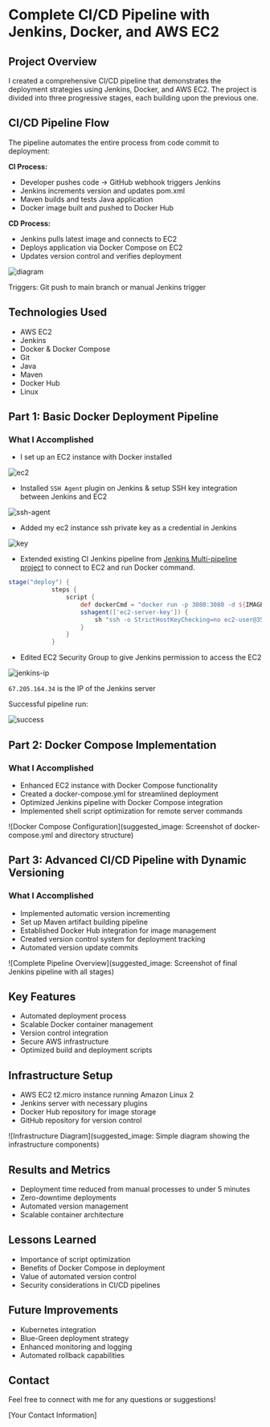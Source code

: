 # Complete CI/CD Pipeline with Jenkins, Docker, and AWS EC2

## Project Overview
I created a comprehensive CI/CD pipeline that demonstrates the deployment strategies using Jenkins, Docker, and AWS EC2. The project is divided into three progressive stages, each building upon the previous one.

## CI/CD Pipeline Flow

The pipeline automates the entire process from code commit to deployment:

**CI Process:**
- Developer pushes code → GitHub webhook triggers Jenkins
- Jenkins increments version and updates pom.xml
- Maven builds and tests Java application
- Docker image built and pushed to Docker Hub

**CD Process:**
- Jenkins pulls latest image and connects to EC2
- Deploys application via Docker Compose on EC2
- Updates version control and verifies deployment

![diagram](https://github.com/Princeton45/jenkins-docker-ec2-cicd/blob/main/images/diagram.png)

Triggers: Git push to main branch or manual Jenkins trigger

## Technologies Used
- AWS EC2
- Jenkins
- Docker & Docker Compose
- Git
- Java
- Maven
- Docker Hub
- Linux

## Part 1: Basic Docker Deployment Pipeline

### What I Accomplished
- I set up an EC2 instance with Docker installed

![ec2](https://github.com/Princeton45/jenkins-docker-ec2-cicd/blob/main/images/ec2-instance.png)

- Installed `SSH Agent` plugin on Jenkins & setup SSH key integration between Jenkins and EC2

![ssh-agent](https://github.com/Princeton45/jenkins-docker-ec2-cicd/blob/main/images/ssh-agent.png)

- Added my ec2 instance ssh private key as a credential in Jenkins

![key](https://github.com/Princeton45/jenkins-docker-ec2-cicd/blob/main/images/key.png)



- Extended existing CI Jenkins pipeline from [Jenkins Multi-pipeline project](https://github.com/Princeton45/jenkins-multi-pipeline) to connect to EC2 and run Docker command.

```groovy
stage("deploy") {
            steps {
                script {
                    def dockerCmd = "docker run -p 3080:3080 -d ${IMAGE_NAME}"
                    sshagent(['ec2-server-key']) {
                        sh "ssh -o StrictHostKeyChecking=no ec2-user@35.174.114.33 ${dockerCmd}"
                    }
                }
            }
```


- Edited EC2 Security Group to give Jenkins permission to access the EC2

![jenkins-ip](https://github.com/Princeton45/jenkins-docker-ec2-cicd/blob/main/images/jenkins-ip2.png)

`67.205.164.34` is the IP of the Jenkins server

Successful pipeline run:

![success](https://github.com/Princeton45/jenkins-docker-ec2-cicd/blob/main/images/success.png)


## Part 2: Docker Compose Implementation

### What I Accomplished
- Enhanced EC2 instance with Docker Compose functionality
- Created a docker-compose.yml for streamlined deployment
- Optimized Jenkins pipeline with Docker Compose integration
- Implemented shell script optimization for remote server commands

![Docker Compose Configuration](suggested_image: Screenshot of docker-compose.yml and directory structure)

## Part 3: Advanced CI/CD Pipeline with Dynamic Versioning

### What I Accomplished
- Implemented automatic version incrementing
- Set up Maven artifact building pipeline
- Established Docker Hub integration for image management
- Created version control system for deployment tracking
- Automated version update commits

![Complete Pipeline Overview](suggested_image: Screenshot of final Jenkins pipeline with all stages)

## Key Features
- Automated deployment process
- Scalable Docker container management
- Version control integration
- Secure AWS infrastructure
- Optimized build and deployment scripts

## Infrastructure Setup
- AWS EC2 t2.micro instance running Amazon Linux 2
- Jenkins server with necessary plugins
- Docker Hub repository for image storage
- GitHub repository for version control

![Infrastructure Diagram](suggested_image: Simple diagram showing the infrastructure components)

## Results and Metrics
- Deployment time reduced from manual processes to under 5 minutes
- Zero-downtime deployments
- Automated version management
- Scalable container architecture

## Lessons Learned
- Importance of script optimization
- Benefits of Docker Compose in deployment
- Value of automated version control
- Security considerations in CI/CD pipelines

## Future Improvements
- Kubernetes integration
- Blue-Green deployment strategy
- Enhanced monitoring and logging
- Automated rollback capabilities

## Contact
Feel free to connect with me for any questions or suggestions!

[Your Contact Information]
